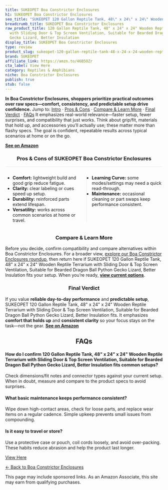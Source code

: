 ```yaml
---
title: SUKEOPET Boa Constrictor Enclosures
h1: SUKEOPET Boa Constrictor Enclosures
seo_title: "SUKEOPET 120 Gallon Reptile Tank, 48\" x 24\" x 24\" Wooden\u2026"
breadcrumb_title: SUKEOPET Boa Constrictor Enclosures
raw_product_title: 120 Gallon Reptile Tank, 48" x 24" x 24" Wooden Reptile Terrarium
  with Sliding Door & Top Screen Ventilation, Suitable for Bearded Dragon Ball Python
  Gecko Lizard, Better Insulation
display_title: SUKEOPET Boa Constrictor Enclosures
type: review
product_slug: sukeopet-120-gallon-reptile-tank-48-x-24-x-24-wooden-reptile-terrarium-12beb708
brand: SUKEOPET
affiliate_link: https://amzn.to/46B5OZr
cta_label: View Here
category: Reptiles & Amphibians
niche: Boa Constrictor Enclosures
publish: true
stub: false
---
```


<div id="intro" class="full-width"><p><strong>In Boa Constrictor Enclosures, shoppers prioritize practical outcomes over raw specs&mdash;comfort, consistency, and predictable setup drive confidence.</strong> Jump to: <a href="#intro">Intro</a> · <a href="#pros-cons">Pros &amp; Cons</a> · <a href="#compare-more">Compare &amp; Learn More</a> · <a href="#verdict">Final Verdict</a> · <a href="#faqs">FAQs</a> It emphasizes real-world relevance&mdash;faster setup, fewer surprises, and compatibility that just works. Think about grip/fit, materials that hold up, and accessories you’ll actually use; these matter more than flashy specs. The goal is confident, repeatable results across typical scenarios at home or on the go.</p><p><a href="https://amzn.to/46B5OZr" rel="nofollow sponsored noopener" target="_blank"><strong>See on Amazon</strong></a></p></div>
<h3 id="pros-cons" style="text-align:center;">Pros &amp; Cons of SUKEOPET Boa Constrictor Enclosures</h3>
<div class="pc-grid" style="display:grid;grid-template-columns:1fr 1fr;gap:16px;border-top:1px solid #e5e7eb;padding-top:12px;">
  <ul>
    <li><strong>Comfort:</strong> lightweight build and good grip reduce fatigue.</li>
    <li><strong>Clarity:</strong> clear labeling or cues speed up setup.</li>
    <li><strong>Durability:</strong> reinforced parts extend lifespan.</li>
    <li><strong>Versatility:</strong> works across common scenarios at home or travel.</li>
  </ul>
  <ul style="border-left:1px solid #e5e7eb;padding-left:16px;">
    <li><strong>Learning Curve:</strong> some modes/settings may need a quick read-through.</li>
    <li><strong>Maintenance:</strong> occasional cleaning or part swaps keep performance consistent.</li>
  </ul>
</div>


<h3 id="compare-more" style="text-align:center;">Compare &amp; Learn More</h3>
<p>Before you decide, confirm compatibility and compare alternatives within Boa Constrictor Enclosures. For a broader view, <a href="#">explore our Boa Constrictor Enclosures roundup</a>, then return here if SUKEOPET 120 Gallon Reptile Tank, 48" x 24" x 24" Wooden Reptile Terrarium with Sliding Door & Top Screen Ventilation, Suitable for Bearded Dragon Ball Python Gecko Lizard, Better Insulation fits your setup. When you’re ready, <a href="https://amzn.to/46B5OZr" rel="nofollow sponsored noopener" target="_blank"><strong>view current options</strong></a>.</p>

<h3 id="verdict" style="text-align:center;">Final Verdict</h3>
<p>If you value <strong>reliable day-to-day performance</strong> and <strong>predictable setup</strong>, SUKEOPET 120 Gallon Reptile Tank, 48" x 24" x 24" Wooden Reptile Terrarium with Sliding Door & Top Screen Ventilation, Suitable for Bearded Dragon Ball Python Gecko Lizard, Better Insulation fits. It emphasizes <strong>comfort that holds up</strong> and <strong>consistent clarity</strong> so your focus stays on the task&mdash;not the gear. <a href="https://amzn.to/46B5OZr" rel="nofollow sponsored noopener" target="_blank"><strong>See on Amazon</strong></a></p>

<h2 id="faqs" style="text-align:center;">FAQs</h2>
<h4><strong>How do I confirm 120 Gallon Reptile Tank, 48" x 24" x 24" Wooden Reptile Terrarium with Sliding Door & Top Screen Ventilation, Suitable for Bearded Dragon Ball Python Gecko Lizard, Better Insulation fits common setups?</strong></h4>
<p>Check dimensions/fit notes and connector types against your current setup. When in doubt, measure and compare to the product specs to avoid surprises.</p>
<h4><strong>What basic maintenance keeps performance consistent?</strong></h4>
<p>Wipe down high-contact areas, check for loose parts, and replace wear items on a regular cadence. Simple upkeep prevents small issues from compounding.</p>
<h4><strong>Is it easy to travel or store?</strong></h4>
<p>Use a protective case or pouch, coil cords loosely, and avoid over-packing. These habits reduce abrasion and help the product last longer.</p>

<p><a class="btn" href="https://amzn.to/46B5OZr" target="_blank" rel="nofollow sponsored noopener">View Here</a></p>
<p><a href="/roundups/reptiles-amphibians/boa-constrictor-enclosures/">← Back to Boa Constrictor Enclosures</a></p>
<aside class="disclosure">This page may include sponsored links. As an Amazon Associate, this site may earn from qualifying purchases.</aside>
